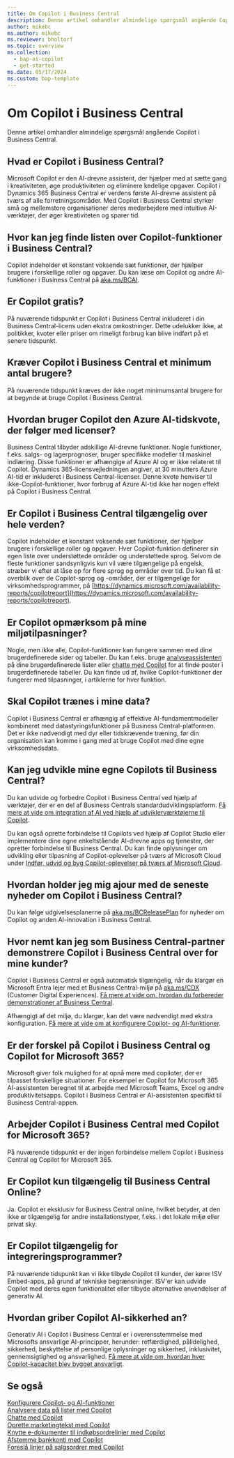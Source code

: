 ```yaml
---
title: Om Copilot i Business Central
description: Denne artikel omhandler almindelige spørgsmål angående Copilot i Business Central.
author: mikebc
ms.author: mikebc
ms.reviewer: bholtorf
ms.topic: overview
ms.collection:
  - bap-ai-copilot
  - get-started
ms.date: 05/17/2024
ms.custom: bap-template
---
```


# Om Copilot i Business Central

Denne artikel omhandler almindelige spørgsmål angående Copilot i Business Central.

## Hvad er Copilot i Business Central?

Microsoft Copilot er den AI-drevne assistent, der hjælper med at sætte gang i kreativiteten, øge produktiviteten og eliminere kedelige opgaver. Copilot i Dynamics 365 Business Central er verdens første AI-drevne assistent på tværs af alle forretningsområder. Med Copilot i Business Central styrker små og mellemstore organisationer deres medarbejdere med intuitive AI-værktøjer, der øger kreativiteten og sparer tid.

## Hvor kan jeg finde listen over Copilot-funktioner i Business Central?

Copilot indeholder et konstant voksende sæt funktioner, der hjælper brugere i forskellige roller og opgaver. Du kan læse om Copilot og andre AI-funktioner i Business Central på [aka.ms/BCAI](https://aka.ms/BCAI). 

## Er Copilot gratis?

På nuværende tidspunkt er Copilot i Business Central inkluderet i din Business Central-licens uden ekstra omkostninger. Dette udelukker ikke, at politikker, kvoter eller priser om rimeligt forbrug kan blive indført på et senere tidspunkt.

## Kræver Copilot i Business Central et minimum antal brugere?

På nuværende tidspunkt kræves der ikke noget minimumsantal brugere for at begynde at bruge Copilot i Business Central.

## Hvordan bruger Copilot den Azure AI-tidskvote, der følger med licenser?

Business Central tilbyder adskillige AI-drevne funktioner. Nogle funktioner, f.eks. salgs- og lagerprognoser, bruger specifikke modeller til maskinel indlæring. Disse funktioner er afhængige af Azure AI og er ikke relateret til Copilot. Dynamics 365-licensvejledningen angiver, at 30 minutters Azure AI-tid er inkluderet i Business Central-licenser. Denne kvote henviser til ikke-Copilot-funktioner, hvor forbrug af Azure AI-tid ikke har nogen effekt på Copilot i Business Central.

## Er Copilot i Business Central tilgængelig over hele verden? 

Copilot indeholder et konstant voksende sæt funktioner, der hjælper brugere i forskellige roller og opgaver. Hver Copilot-funktion definerer sin egen liste over understøttede områder og understøttede sprog. Selvom de fleste funktioner sandsynligvis kun vil være tilgængelige på engelsk, stræber vi efter at låse op for flere sprog og områder over tid. Du kan få et overblik over de Copilot-sprog og -områder, der er tilgængelige for virksomhedsprogrammer, på [https://dynamics.microsoft.com/availability-reports/copilotreport](https://dynamics.microsoft.com/availability-reports/copilotreport).

## Er Copilot opmærksom på mine miljøtilpasninger?

Nogle, men ikke alle, Copilot-funktioner kan fungere sammen med dine brugerdefinerede sider og tabeller. Du kan f.eks. bruge [analyseassistenten](analysis-assist.md) på dine brugerdefinerede lister eller [chatte med Copilot](chat-with-copilot.md) for at finde poster i brugerdefinerede tabeller. Du kan finde ud af, hvilke Copilot-funktioner der fungerer med tilpasninger, i artiklerne for hver funktion.

## Skal Copilot trænes i mine data?

Copilot i Business Central er afhængig af effektive AI-fundamentmodeller kombineret med datastyringsfunktioner på Business Central-platformen. Det er ikke nødvendigt med dyr eller tidskrævende træning, før din organisation kan komme i gang med at bruge Copilot med dine egne virksomhedsdata.

## Kan jeg udvikle mine egne Copilots til Business Central?

Du kan udvide og forbedre Copilot i Business Central ved hjælp af værktøjer, der er en del af Business Centrals standardudviklingsplatform. [Få mere at vide om integration af AI ved hjælp af udviklerværktøjerne til Copilot](/dynamics365/business-central/dev-itpro/developer/ai-integration-landing-page).

Du kan også oprette forbindelse til Copilots ved hjælp af Copilot Studio eller implementere dine egne enkeltstående AI-drevne apps og tjenester, der opretter forbindelse til Business Central. Du kan finde oplysninger om udvikling eller tilpasning af Copilot-oplevelser på tværs af Microsoft Cloud under [Indfør, udvid og byg Copilot-oplevelser på tværs af Microsoft Cloud](/microsoft-cloud/dev/copilot/overview).

## Hvordan holder jeg mig ajour med de seneste nyheder om Copilot i Business Central? 

Du kan følge udgivelsesplanerne på [aka.ms/BCReleasePlan](https://aka.ms/BCReleasePlan) for nyheder om Copilot og anden AI-innovation i Business Central.

## Hvor nemt kan jeg som Business Central-partner demonstrere Copilot i Business Central over for mine kunder?

Copilot i Business Central er også automatisk tilgængelig, når du klargør en Microsoft Entra lejer med et Business Central-miljø på [aka.ms/CDX](https://aka.ms/CDX) (Customer Digital Experiences). [Få mere at vide om, hvordan du forbereder demonstrationer af Business Central](/dynamics365/business-central/dev-itpro/administration/demo-environment).  

Afhængigt af det miljø, du klargør, kan det være nødvendigt med ekstra konfiguration. [Få mere at vide om at konfigurere Copilot- og AI-funktioner](/dynamics365/business-central/enable-ai).

## Er der forskel på Copilot i Business Central og Copilot for Microsoft 365?

Microsoft giver folk mulighed for at opnå mere med copiloter, der er tilpasset forskellige situationer. For eksempel er Copilot for Microsoft 365 AI-assistenten beregnet til at arbejde med Microsoft Teams, Excel og andre produktivitetsapps. Copilot i Business Central er AI-assistenten specifikt til Business Central-appen.

## Arbejder Copilot i Business Central med Copilot for Microsoft 365?

På nuværende tidspunkt er der ingen forbindelse mellem Copilot i Business Central og Copilot for Microsoft 365.

## Er Copilot kun tilgængelig til Business Central Online? 

Ja. Copilot er eksklusiv for Business Central online, hvilket betyder, at den ikke er tilgængelig for andre installationstyper, f.eks. i det lokale miljø eller privat sky.

## Er Copilot tilgængelig for integreringsprogrammer? 

På nuværende tidspunkt kan vi ikke tilbyde Copilot til kunder, der kører ISV Embed-apps, på grund af tekniske begrænsninger. ISV'er kan udvide Copilot med deres egen funktionalitet eller tilbyde alternative anvendelser af generativ AI.

## Hvordan griber Copilot AI-sikkerhed an? 

Generativ AI i Copilot i Business Central er i overensstemmelse med Microsofts ansvarlige AI-principper, herunder: retfærdighed, pålidelighed, sikkerhed, beskyttelse af personlige oplysninger og sikkerhed, inklusivitet, gennemsigtighed og ansvarlighed. [Få mere at vide om, hvordan hver Copilot-kapacitet blev bygget ansvarligt](responsible-ai-overview.md).

## Se også

[Konfigurere Copilot- og AI-funktioner](enable-ai.md)  
[Analysere data på lister med Copilot](analysis-assist.md)  
[Chatte med Copilot](chat-with-copilot.md)  
[Oprette marketingtekst med Copilot](item-marketing-text.md)  
[Knytte e-dokumenter til indkøbsordrelinjer med Copilot](map-edocuments-with-copilot.md)  
[Afstemme bankkonti med Copilot](bank-reconciliation-with-copilot.md)  
[Foreslå linjer på salgsordrer med Copilot](sales-suggest-sales-lines-with-copilot.md)  